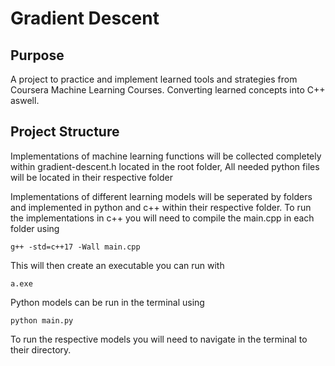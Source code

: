 # Gradient Descent

## Purpose

A project to practice and implement learned tools and strategies from Coursera Machine Learning Courses. Converting
learned concepts into C++ aswell.

## Project Structure

Implementations of machine learning functions will be collected completely within
gradient-descent.h located in the root folder, All needed python files will be located in their respective folder

Implementations of different learning models will be seperated by folders and implemented in python and c++ within their respective folder. To run the implementations in c++ you will need to compile the main.cpp in each folder using

`g++ -std=c++17 -Wall main.cpp`

This will then create an executable you can run with

`a.exe`

Python models can be run in the terminal using

`python main.py`

To run the respective models you will need to navigate in the terminal to their directory.
